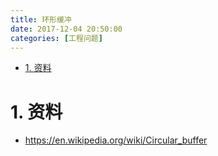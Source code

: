 ```yaml
---
title: 环形缓冲
date: 2017-12-04 20:50:00
categories: [工程问题]
---
```


<!-- TOC -->

- [1. 资料](#1-资料)

<!-- /TOC -->



<a id="markdown-1-资料" name="1-资料"></a>
# 1. 资料

* https://en.wikipedia.org/wiki/Circular_buffer
